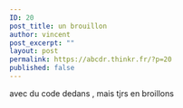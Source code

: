 ```yaml
---
ID: 20
post_title: un brouillon
author: vincent
post_excerpt: ""
layout: post
permalink: https://abcdr.thinkr.fr/?p=20
published: false
---
```

avec du code dedans , mais tjrs en broillons